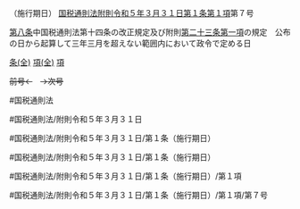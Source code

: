 （施行期日）
[国税通則法附則令和５年３月３１日第１条第１項](国税通則法＿＿＿＿附則令和５年３月３１日第１条第１項)第７号

[第八条](国税通則法＿＿＿＿附則令和５年３月３１日第８条第１項)中国税通則法第十四条の改正規定及び附則[第二十三条第一項](国税通則法＿＿＿＿附則令和５年３月３１日第２３条第１項)の規定　公布の日から起算して三年三月を超えない範囲内において政令で定める日

[条(全)](国税通則法＿＿＿＿附則令和５年３月３１日第１条_.md)    [項(全)](国税通則法＿＿＿＿附則令和５年３月３１日第１条第１項_.md)    [項](国税通則法＿＿＿＿附則令和５年３月３１日第１条第１項.md)

~~前号←~~　~~→次号~~

#国税通則法

#国税通則法/附則令和５年３月３１日

#国税通則法/附則令和５年３月３１日/第１条（施行期日）

#国税通則法/附則令和５年３月３１日/第１条（施行期日）

#国税通則法/附則令和５年３月３１日/第１条（施行期日）/第１項

#国税通則法/附則令和５年３月３１日/第１条（施行期日）/第１項/第７号

